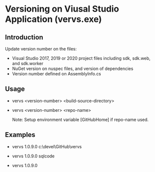 # Versioning on Viusal Studio Application (vervs.exe)

## Introduction

Update version number on the files:

* Visual Studio 2017, 2019 or 2020 project files including sdk, sdk.web, and sdk.worker
* NuGet version on nuspec files, and version of dependencies
* Version number defined on AssemblyInfo.cs

## Usage

* vervs &lt;version-number&gt; &lt;build-source-directory&gt;

* vervs &lt;version-number&gt; &lt;repo-name&gt;

  Note: Setup environment variable [GitHubHome] if repo-name used.

## Examples

* vervs 1.0.9.0 c:\devel\GitHub\vervs

* vervs 1.0.9.0 sqlcode

* vervs 1.0.9.0
